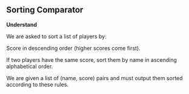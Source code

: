 ## Sorting Comparator
**Understand**

We are asked to sort a list of players by:

Score in descending order (higher scores come first).

If two players have the same score, sort them by name in ascending alphabetical order.

We are given a list of (name, score) pairs and must output them sorted according to these rules.
